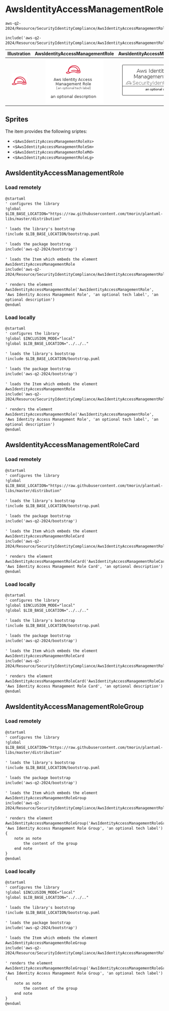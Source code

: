 # AwsIdentityAccessManagementRole


```text
aws-q2-2024/Resource/SecurityIdentityCompliance/AwsIdentityAccessManagementRole
```

```text
include('aws-q2-2024/Resource/SecurityIdentityCompliance/AwsIdentityAccessManagementRole')
```



| Illustration | AwsIdentityAccessManagementRole | AwsIdentityAccessManagementRoleCard | AwsIdentityAccessManagementRoleGroup |
| :---: | :---: | :---: | :---: |
| ![illustration for Illustration](../../../aws-q2-2024/Resource/SecurityIdentityCompliance/AwsIdentityAccessManagementRole.png) | ![illustration for AwsIdentityAccessManagementRole](../../../aws-q2-2024/Resource/SecurityIdentityCompliance/AwsIdentityAccessManagementRole.Local.png) | ![illustration for AwsIdentityAccessManagementRoleCard](../../../aws-q2-2024/Resource/SecurityIdentityCompliance/AwsIdentityAccessManagementRoleCard.Local.png) | ![illustration for AwsIdentityAccessManagementRoleGroup](../../../aws-q2-2024/Resource/SecurityIdentityCompliance/AwsIdentityAccessManagementRoleGroup.Local.png) |



## Sprites
The item provides the following sriptes:

- `<$AwsIdentityAccessManagementRoleXs>`
- `<$AwsIdentityAccessManagementRoleSm>`
- `<$AwsIdentityAccessManagementRoleMd>`
- `<$AwsIdentityAccessManagementRoleLg>`





## AwsIdentityAccessManagementRole

### Load remotely
```plantuml
@startuml
' configures the library
!global $LIB_BASE_LOCATION="https://raw.githubusercontent.com/tmorin/plantuml-libs/master/distribution"

' loads the library's bootstrap
!include $LIB_BASE_LOCATION/bootstrap.puml

' loads the package bootstrap
include('aws-q2-2024/bootstrap')

' loads the Item which embeds the element AwsIdentityAccessManagementRole
include('aws-q2-2024/Resource/SecurityIdentityCompliance/AwsIdentityAccessManagementRole')

' renders the element
AwsIdentityAccessManagementRole('AwsIdentityAccessManagementRole', 'Aws Identity Access Management Role', 'an optional tech label', 'an optional description')
@enduml
```

### Load locally
```plantuml
@startuml
' configures the library
!global $INCLUSION_MODE="local"
!global $LIB_BASE_LOCATION="../../.."

' loads the library's bootstrap
!include $LIB_BASE_LOCATION/bootstrap.puml

' loads the package bootstrap
include('aws-q2-2024/bootstrap')

' loads the Item which embeds the element AwsIdentityAccessManagementRole
include('aws-q2-2024/Resource/SecurityIdentityCompliance/AwsIdentityAccessManagementRole')

' renders the element
AwsIdentityAccessManagementRole('AwsIdentityAccessManagementRole', 'Aws Identity Access Management Role', 'an optional tech label', 'an optional description')
@enduml
```

## AwsIdentityAccessManagementRoleCard

### Load remotely
```plantuml
@startuml
' configures the library
!global $LIB_BASE_LOCATION="https://raw.githubusercontent.com/tmorin/plantuml-libs/master/distribution"

' loads the library's bootstrap
!include $LIB_BASE_LOCATION/bootstrap.puml

' loads the package bootstrap
include('aws-q2-2024/bootstrap')

' loads the Item which embeds the element AwsIdentityAccessManagementRoleCard
include('aws-q2-2024/Resource/SecurityIdentityCompliance/AwsIdentityAccessManagementRole')

' renders the element
AwsIdentityAccessManagementRoleCard('AwsIdentityAccessManagementRoleCard', 'Aws Identity Access Management Role Card', 'an optional description')
@enduml
```

### Load locally
```plantuml
@startuml
' configures the library
!global $INCLUSION_MODE="local"
!global $LIB_BASE_LOCATION="../../.."

' loads the library's bootstrap
!include $LIB_BASE_LOCATION/bootstrap.puml

' loads the package bootstrap
include('aws-q2-2024/bootstrap')

' loads the Item which embeds the element AwsIdentityAccessManagementRoleCard
include('aws-q2-2024/Resource/SecurityIdentityCompliance/AwsIdentityAccessManagementRole')

' renders the element
AwsIdentityAccessManagementRoleCard('AwsIdentityAccessManagementRoleCard', 'Aws Identity Access Management Role Card', 'an optional description')
@enduml
```

## AwsIdentityAccessManagementRoleGroup

### Load remotely
```plantuml
@startuml
' configures the library
!global $LIB_BASE_LOCATION="https://raw.githubusercontent.com/tmorin/plantuml-libs/master/distribution"

' loads the library's bootstrap
!include $LIB_BASE_LOCATION/bootstrap.puml

' loads the package bootstrap
include('aws-q2-2024/bootstrap')

' loads the Item which embeds the element AwsIdentityAccessManagementRoleGroup
include('aws-q2-2024/Resource/SecurityIdentityCompliance/AwsIdentityAccessManagementRole')

' renders the element
AwsIdentityAccessManagementRoleGroup('AwsIdentityAccessManagementRoleGroup', 'Aws Identity Access Management Role Group', 'an optional tech label') {
    note as note
        the content of the group
    end note
}
@enduml
```

### Load locally
```plantuml
@startuml
' configures the library
!global $INCLUSION_MODE="local"
!global $LIB_BASE_LOCATION="../../.."

' loads the library's bootstrap
!include $LIB_BASE_LOCATION/bootstrap.puml

' loads the package bootstrap
include('aws-q2-2024/bootstrap')

' loads the Item which embeds the element AwsIdentityAccessManagementRoleGroup
include('aws-q2-2024/Resource/SecurityIdentityCompliance/AwsIdentityAccessManagementRole')

' renders the element
AwsIdentityAccessManagementRoleGroup('AwsIdentityAccessManagementRoleGroup', 'Aws Identity Access Management Role Group', 'an optional tech label') {
    note as note
        the content of the group
    end note
}
@enduml
```


